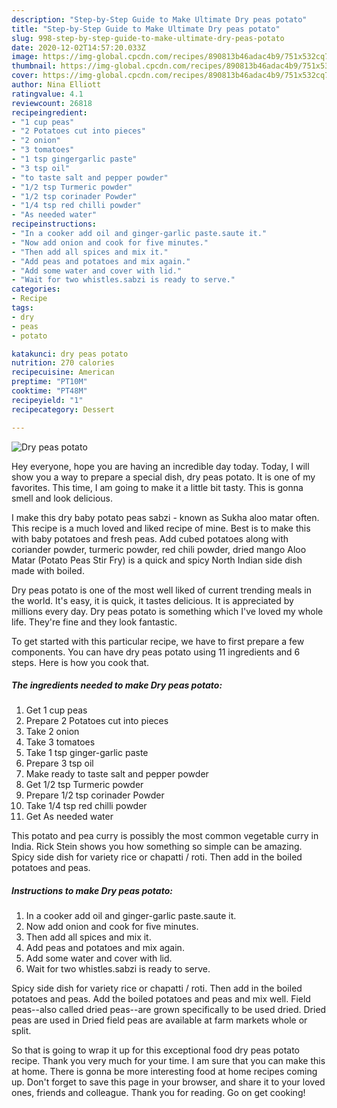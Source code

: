 ```yaml
---
description: "Step-by-Step Guide to Make Ultimate Dry peas potato"
title: "Step-by-Step Guide to Make Ultimate Dry peas potato"
slug: 998-step-by-step-guide-to-make-ultimate-dry-peas-potato
date: 2020-12-02T14:57:20.033Z
image: https://img-global.cpcdn.com/recipes/890813b46adac4b9/751x532cq70/dry-peas-potato-recipe-main-photo.jpg
thumbnail: https://img-global.cpcdn.com/recipes/890813b46adac4b9/751x532cq70/dry-peas-potato-recipe-main-photo.jpg
cover: https://img-global.cpcdn.com/recipes/890813b46adac4b9/751x532cq70/dry-peas-potato-recipe-main-photo.jpg
author: Nina Elliott
ratingvalue: 4.1
reviewcount: 26818
recipeingredient:
- "1 cup peas"
- "2 Potatoes cut into pieces"
- "2 onion"
- "3 tomatoes"
- "1 tsp gingergarlic paste"
- "3 tsp oil"
- "to taste salt and pepper powder"
- "1/2 tsp Turmeric powder"
- "1/2 tsp corinader Powder"
- "1/4 tsp red chilli powder"
- "As needed water"
recipeinstructions:
- "In a cooker add oil and ginger-garlic paste.saute it."
- "Now add onion and cook for five minutes."
- "Then add all spices and mix it."
- "Add peas and potatoes and mix again."
- "Add some water and cover with lid."
- "Wait for two whistles.sabzi is ready to serve."
categories:
- Recipe
tags:
- dry
- peas
- potato

katakunci: dry peas potato 
nutrition: 270 calories
recipecuisine: American
preptime: "PT10M"
cooktime: "PT48M"
recipeyield: "1"
recipecategory: Dessert

---
```



![Dry peas potato](https://img-global.cpcdn.com/recipes/890813b46adac4b9/751x532cq70/dry-peas-potato-recipe-main-photo.jpg)

Hey everyone, hope you are having an incredible day today. Today, I will show you a way to prepare a special dish, dry peas potato. It is one of my favorites. This time, I am going to make it a little bit tasty. This is gonna smell and look delicious.

I make this dry baby potato peas sabzi - known as Sukha aloo matar often. This recipe is a much loved and liked recipe of mine. Best is to make this with baby potatoes and fresh peas. Add cubed potatoes along with coriander powder, turmeric powder, red chili powder, dried mango Aloo Matar (Potato Peas Stir Fry) is a quick and spicy North Indian side dish made with boiled.

Dry peas potato is one of the most well liked of current trending meals in the world. It's easy, it is quick, it tastes delicious. It is appreciated by millions every day. Dry peas potato is something which I've loved my whole life. They're fine and they look fantastic.


To get started with this particular recipe, we have to first prepare a few components. You can have dry peas potato using 11 ingredients and 6 steps. Here is how you cook that.

<!--inarticleads1-->

##### The ingredients needed to make Dry peas potato:

1. Get 1 cup peas
1. Prepare 2 Potatoes cut into pieces
1. Take 2 onion
1. Take 3 tomatoes
1. Take 1 tsp ginger-garlic paste
1. Prepare 3 tsp oil
1. Make ready to taste salt and pepper powder
1. Get 1/2 tsp Turmeric powder
1. Prepare 1/2 tsp corinader Powder
1. Take 1/4 tsp red chilli powder
1. Get As needed water


This potato and pea curry is possibly the most common vegetable curry in India. Rick Stein shows you how something so simple can be amazing. Spicy side dish for variety rice or chapatti / roti. Then add in the boiled potatoes and peas. 

<!--inarticleads2-->

##### Instructions to make Dry peas potato:

1. In a cooker add oil and ginger-garlic paste.saute it.
1. Now add onion and cook for five minutes.
1. Then add all spices and mix it.
1. Add peas and potatoes and mix again.
1. Add some water and cover with lid.
1. Wait for two whistles.sabzi is ready to serve.


Spicy side dish for variety rice or chapatti / roti. Then add in the boiled potatoes and peas. Add the boiled potatoes and peas and mix well. Field peas--also called dried peas--are grown specifically to be used dried. Dried peas are used in Dried field peas are available at farm markets whole or split. 

So that is going to wrap it up for this exceptional food dry peas potato recipe. Thank you very much for your time. I am sure that you can make this at home. There is gonna be more interesting food at home recipes coming up. Don't forget to save this page in your browser, and share it to your loved ones, friends and colleague. Thank you for reading. Go on get cooking!
